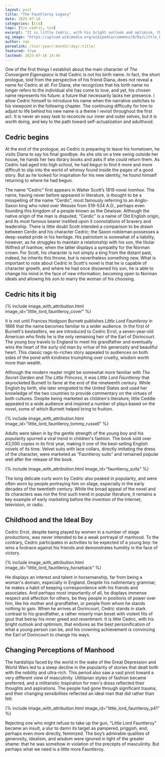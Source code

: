 ```yaml
---
layout: post
title: "The Fauntleroy Legacy"
date: 2025-07-16
categories: [tce]
tags: [tce-cedric, tce]
excerpt: "It is little Cedric, with his bright outlook and optimism, that endures as the best personification of what a young person can be, and his crowning achievement is convincing the Earl of Dorincourt to change his ways."
og_image: "https://upload.wikimedia.org/wikipedia/commons/0/0a/Little_Lord_Fauntleroy_-_dedication.png"
author: nan
permalink: /tce/:year/:month/:day/:title/
featured: true
lastmod: 2025-07-16 14:44
---
```


One of the first things I establish about the main character of *The Convergent Eigenspace* is that Cedric is not his birth name. In fact, the short prologue, told from the perspective of his friend Diana, does not reveal a name for Cedric at all. For Diana, she recognizes that his birth name no longer refers to the individual she has come to love, and yet, his chosen name represents his future: a future that necessarily lacks her presence. I allow Cedric himself to introduce his name when the narrative switches to his viewpoint in the following chapter. The continuing difficulty for him to adjust to life behind his new name is a theme I revisit throughout the first act. It is never an easy task to reconcile our inner and outer selves, but it is worth doing, and key to the path toward self-actualization and adulthood.

## Cedric begins

At the end of the prologue, as Cedric is preparing to leave his hometown, he visits Diana to say his final goodbye. As she sits on a tree swing outside her house, he hands her two library books and asks if she could return them. As Cedric had aged into high school, he had begun to find it more and more difficult to slip into the world of whimsy found inside the pages of a good story. But as he looked for inspiration for his new identity, he found himself returning to where he had begun.

The name “Cedric” first appears in Walter Scott’s 1819 novel *Ivanhoe*. The name, having never before appeared in literature, is thought to be a misspelling of the name “Cerdic”, most famously referring to an Anglo-Saxon king who ruled over Wessex from 519-534 A.D., perhaps even founding this kingdom of a people known as the Gewisse. Although the native origin of the man is disputed, “Cerdic” is a name of Old English origin, and its most famous bearer instilled upon it connotations of bravery and leadership. There is little doubt Scott intended a comparison to be drawn between Cerdic and his character Cedric; the Saxon nobleman possesses a deep-seated pride in his heritage. His patriotism is somewhat of a liability, however, as he struggles to maintain a relationship with his son, the titular Wilfred of Ivanhoe, when the latter displays a sympathy for the Norman crown. For Scott, his character is not simply a king from the distant past, indeed, he inherits this throne, but is nevertheless something new. What is important to note about Cedric in Scott's novel is that he is capable of character growth, and where he had once disowned his son, he is able to change his mind in the face of new information, becoming open to Norman ideals and allowing his son to marry the woman of his choosing.

## Cedric hits it big

{% include image_with_attribution.html image_id="little_lord_fauntleroy_cover" %}

It is not until Frances Hodgson Burnett publishes *Little Lord Fauntleroy* in 1886 that the name becomes familiar to a wider audience. In the first of Burnett's bestsellers, we are introduced to Cedric Errol, a seven-year-old American who finds he is the only remaining heir of the Earl of Dorincourt. The young boy travels to England to meet his grandfather and eventually wins the heart of the surly old man by virtue of his generosity and beautiful heart. This classic rags-to-riches story appealed to audiences on both sides of the pond with kindness triumphing over cruelty, wisdom worth more than wealth. 

Although the modern reader might be somewhat more familiar with *The Secret Garden* and *The Little Princess*, it was *Little Lord Fauntleroy* that skyrocketed Burnett to fame at the end of the nineteenth century. While English by birth, she later emigrated to the United States and used her knowledge of the two countries to provide commentary on the virtues of both cultures. Despite being marketed as children's literature, little Ceddie appealed to a wide audience and inspired a number of plays based on the novel, some of which Burnett helped bring to fruition.

{% include image_with_attribution.html image_id="little_lord_fauntleroy_tommy_russell" %}

Adults were taken in by the gentle strength of the young boy and his popularity spurred a viral trend in children's fashion. The book sold over 43,000 copies in its first year, making it one of the best-selling English novels of its time. Velvet suits with lace collars, directly imitating the dress of the character, were marketed as “Fauntleroy suits” and remained popular well after the release of the book. 

{% include image_with_attribution.html image_id="fauntleroy_suits" %}

The long delicate curls worn by Cedric also peaked in popularity, and were often worn by people portraying him on stage, especially in the early decades of the twentieth century. While the broad appeal of the novel and its characters was not the first such trend in popular literature, it remains a key example of early marketing before the invention of the Internet, television, or radio.

## Childhood and the Ideal Boy

Cedric Errol, despite being played by women in a number of stage productions, was never intended to be a weak portrayal of manhood. To the contrary, Cedric participates in activities to be expected of a young boy: he wins a footrace against his friends and demonstrates humility in the face of victory. 

{% include image_with_attribution.html image_id="little_lord_fauntleroy_horseback" %}

He displays an interest and talent in horsemanship, far from being a woman's domain, especially in England. Despite his rudimentary grammar, he makes a habit of keeping correspondence with his friends and associates. And perhaps most importantly of all, he displays immense respect and affection for others, be they people in positions of power over him, like his mother and grandfather, or people from whom he stands nothing to gain. When he arrives at Dorincourt, Cedric stands in stark contrast to his grandfather, a rather miserly man beset with violent fits of gout that betray his inner greed and resentment. It is little Cedric, with his bright outlook and optimism, that endures as the best personification of what a young person can be, and his crowning achievement is convincing the Earl of Dorincourt to change his ways.

## Changing Perceptions of Manhood

The hardships faced by the world in the wake of the Great Depression and World Wars led to a steep decline in the popularity of stories that dealt both with the nobility and ultra-rich. This period also saw a vast pivot toward a very different view of masculinity. Utilitarian styles of fashion became preferred, and a militaristic inspiration for men's dress reflected their thoughts and aspirations. The people had gone through significant trauma, and their changing sensibilities reflected an ideal man that did rather than felt. 

{% include image_with_attribution.html image_id="little_lord_fauntleroy_p41" %}

Rejecting one who might refuse to take up the gun, “Little Lord Fauntleroy” became an insult, a slur to damn its target as pampered, priggish, and, perhaps even more directly, feminized. The boy’s admirable qualities of generosity, idealism, and wisdom were ignored in light of the greater shame: that he was somehow in violation of the precepts of masculinity. But perhaps what we need is a little more Fauntleroy.
